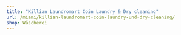 ```yaml
---
title: "Killian Laundromart Coin Laundry & Dry cleaning"
url: /miami/killian-laundromart-coin-laundry-und-dry-cleaning/
shop: Wäscherei
---
```

